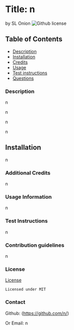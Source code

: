 # Title: n
  by SL Onion
  ![Github license](https://img.shields.io/badge/license-MIT-purple.svg)

## Table of Contents
* [Description](#description)
* [Installation](#installation)
* [Credits](#additional-credits)
* [Usage](#usage-information)
* [Test instructions](#test-instructions)
* [Questions](#contact)

### Description
n

n

n

n


## Installation

n

### Additional Credits

n

### Usage Information

n

### Test Instructions
n

### Contribution guidelines
n

### License
[License](#license) 


    Licensed under MIT

### Contact
Github: (https://github.com/n/)

Or
Email: n
